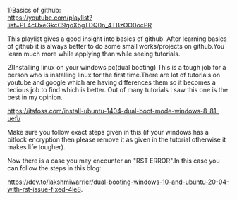 1)Basics of github:  
   https://youtube.com/playlist?list=PL4cUxeGkcC9goXbgTDQ0n_4TBzOO0ocPR
   
   This playlist gives a good insight into basics of github.
 After learning basics of github it is always better to do some small works/projects on github.You learn much more while applying than while seeing tutorials.
 
2)Installing linux on your windows pc(dual booting)
  This is a tough job for a person who is installing linux for the first time.There are lot of tutorials on youtube and google which are having                differences them so it becomes a tedious job to find which is better.
  Out of many tutorials I saw this one is the best in my opinion.
  
  https://itsfoss.com/install-ubuntu-1404-dual-boot-mode-windows-8-81-uefi/
  
  Make sure you follow exact steps given in this.(if your windows has a bitlock encryption then please remove it as given in the tutorial otherwise it makes life  tougher).
  
  Now there is a case you may encounter an "RST ERROR".In this case you can follow the steps in this blog:
  
  https://dev.to/lakshmiwarrier/dual-booting-windows-10-and-ubuntu-20-04-with-rst-issue-fixed-4le8.



